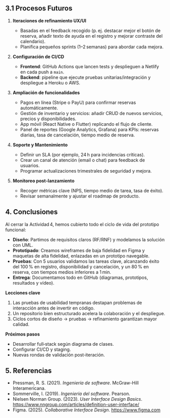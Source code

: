 ## 3.1 Procesos Futuros

1. **Iteraciones de refinamiento UX/UI**  
   - Basadas en el feedback recogido (p. ej. destacar mejor el botón de reserva, añadir texto de ayuda en el registro y mejorar contraste del calendario).  
   - Planifica pequeños sprints (1–2 semanas) para abordar cada mejora.

2. **Configuración de CI/CD**  
   - **Frontend**: GitHub Actions que lancen tests y desplieguen a Netlify en cada push a `main`.  
   - **Backend**: pipeline que ejecute pruebas unitarias/integración y despliegue a Heroku o AWS.

3. **Ampliación de funcionalidades**  
   - Pagos en línea (Stripe o PayU) para confirmar reservas automáticamente.  
   - Gestión de inventario y servicios: añadir CRUD de nuevos servicios, precios y disponibilidades.  
   - App móvil (React Native o Flutter) replicando el flujo de cliente.  
   - Panel de reportes (Google Analytics, Grafana) para KPIs: reservas diarias, tasa de cancelación, tiempo medio de reserva.

4. **Soporte y Mantenimiento**  
   - Definir un SLA (por ejemplo, 24 h para incidencias críticas).  
   - Crear un canal de atención (email o chat) para feedback de usuarios.  
   - Programar actualizaciones trimestrales de seguridad y mejora.

5. **Monitoreo post‑lanzamiento**  
   - Recoger métricas clave (NPS, tiempo medio de tarea, tasa de éxito).  
   - Revisar semanalmente y ajustar el roadmap de producto.
## 4. Conclusiones

Al cerrar la Actividad 4, hemos cubierto todo el ciclo de vida del prototipo funcional:

- **Diseño**: Partimos de requisitos claros (RF/RNF) y modelamos la solución con UML.  
- **Prototipado**: Creamos wireframes de baja fidelidad en Figma y maquetas de alta fidelidad, enlazadas en un prototipo navegable.  
- **Pruebas**: Con 5 usuarios validamos las tareas clave, alcanzando éxito del 100 % en registro, disponibilidad y cancelación, y un 80 % en reserva, con tiempos medios inferiores a 1 min.  
- **Entrega**: Documentamos todo en GitHub (diagramas, prototipos, resultados y vídeo).

**Lecciones clave**  
1. Las pruebas de usabilidad tempranas destapan problemas de interacción antes de invertir en código.  
2. Un repositorio bien estructurado acelera la colaboración y el despliegue.  
3. Ciclos cortos de diseño → pruebas → refinamiento garantizan mayor calidad.

**Próximos pasos**  
- Desarrollar full‑stack según diagrama de clases.  
- Configurar CI/CD y staging.  
- Nuevas rondas de validación post‑iteración.

## 5. Referencias

- Pressman, R. S. (2021). *Ingeniería de software*. McGraw-Hill Interamericana.  
- Sommerville, I. (2019). *Ingeniería del software*. Pearson.  
- Nielsen Norman Group. (2023). *User Interface Design Basics*. https://www.nngroup.com/articles/definition-user-interface/  
- Figma. (2025). *Collaborative Interface Design*. https://www.figma.com  